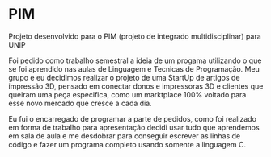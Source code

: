 # PIM
Projeto desenvolvido para o PIM (projeto de integrado multidisciplinar) para UNIP

Foi pedido como trabalho semestral a ideia de um progama utilizando o que se foi aprendido nas aulas de Linguagem e Tecnicas de Programação.
Meu grupo e eu decidimos realizar o projeto de uma StartUp de artigos de impressão 3D, pensado em conectar donos e impressoras 3D e clientes que queiram 
uma peça especifica, como um marktplace 100% voltado para esse novo mercado que cresce a cada dia.

Eu fui o encarregado de programar a parte de pedidos, como foi realizado em forma de trabalho para apresentação decidi usar tudo que aprendemos em sala de aula e
me desdobrar para conseguir escrever as linhas de código e fazer um programa completo usando somente a linguagem C.
